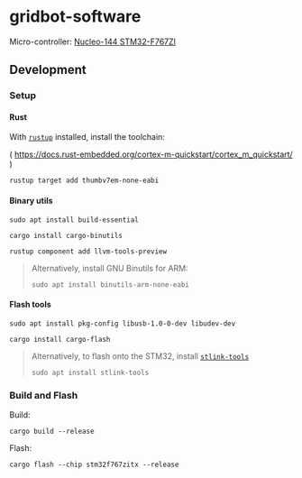# gridbot-software

Micro-controller: [Nucleo-144 STM32-F767ZI](https://nz.element14.com/stmicroelectronics/nucleo-f767zi/dev-board-nucleo-32-mcu/dp/2546569)

## Development

### Setup

#### Rust

With [`rustup`](https://rustup.rs) installed, install the toolchain:

( https://docs.rust-embedded.org/cortex-m-quickstart/cortex_m_quickstart/ )

```shell
rustup target add thumbv7em-none-eabi
```

#### Binary utils

```shell
sudo apt install build-essential
```

```shell
cargo install cargo-binutils
```

```shell
rustup component add llvm-tools-preview
```

> Alternatively, install GNU Binutils for ARM:
>
> ```
> sudo apt install binutils-arm-none-eabi
> ```

#### Flash tools

```shell
sudo apt install pkg-config libusb-1.0-0-dev libudev-dev
```

```shell
cargo install cargo-flash
```

> Alternatively, to flash onto the STM32, install [`stlink-tools`](https://github.com/stlink-org/stlink)
>
> ```shell
> sudo apt install stlink-tools
> ```

### Build and Flash

Build:

```shell
cargo build --release
```

Flash:

```shell
cargo flash --chip stm32f767zitx --release
```
